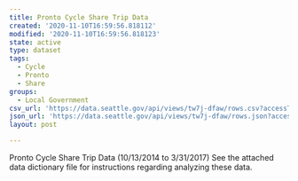 ```yaml
---
title: Pronto Cycle Share Trip Data
created: '2020-11-10T16:59:56.818112'
modified: '2020-11-10T16:59:56.818123'
state: active
type: dataset
tags:
  - Cycle
  - Pronto
  - Share
groups:
  - Local Government
csv_url: 'https://data.seattle.gov/api/views/tw7j-dfaw/rows.csv?accessType=DOWNLOAD'
json_url: 'https://data.seattle.gov/api/views/tw7j-dfaw/rows.json?accessType=DOWNLOAD'
layout: post

---
```

Pronto Cycle Share Trip Data (10/13/2014 to 3/31/2017)
See the attached data dictionary file for instructions regarding analyzing these data.
